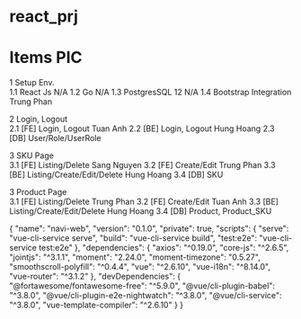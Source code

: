 # react_prj


#	Items	PIC
1	Setup Env.	 
1.1	React Js	N/A
1.2	Go	N/A
1.3	PostgresSQL 12	N/A
1.4	Bootstrap Integration	Trung Phan
	 	
2	Login, Logout	
2.1	[FE] Login, Logout	Tuan Anh
2.2	[BE] Login, Logout	Hung Hoang
2.3	[DB] User/Role/UserRole 	
 	 	
3	SKU Page	
3.1	[FE] Listing/Delete	Sang Nguyen
3.2	[FE] Create/Edit	Trung Phan
3.3	[BE] Listing/Create/Edit/Delete	Hung Hoang
3.4	[DB] SKU	
 	 	
3	Product Page	
3.1	[FE] Listing/Delete	Trung Phan
3.2	[FE] Create/Edit	Tuan Anh
3.3	[BE] Listing/Create/Edit/Delete	Hung Hoang
3.4	[DB] Product, Product_SKU	


{
  "name": "navi-web",
  "version": "0.1.0",
  "private": true,
  "scripts": {
    "serve": "vue-cli-service serve",
    "build": "vue-cli-service build",
    "test:e2e": "vue-cli-service test:e2e"
  },
  "dependencies": {
    "axios": "^0.19.0",
    "core-js": "^2.6.5",
    "jointjs": "^3.1.1",
    "moment": "2.24.0",
    "moment-timezone": "0.5.27",
    "smoothscroll-polyfill": "^0.4.4",
    "vue": "^2.6.10",
    "vue-i18n": "^8.14.0",
    "vue-router": "^3.1.2"
  },
  "devDependencies": {
    "@fortawesome/fontawesome-free": "^5.9.0",
    "@vue/cli-plugin-babel": "^3.8.0",
    "@vue/cli-plugin-e2e-nightwatch": "^3.8.0",
    "@vue/cli-service": "^3.8.0",
    "vue-template-compiler": "^2.6.10"
  }
}
<script> " //
            + "SELECT DISTINCT " //
            + "  \"SEIBUN_CD\", " //
            + "  \"SEIBUN_NM\", " //
            + "  \"SIKIBETU\" " //
            + "FROM " //
            + "  TEC_M_SEIBUN " //
            + "WHERE " //
            + "  \"SIKIBETU\" IN " //
            + "  <foreach item='sikibetu' collection='sikibetuList' " //
            + "   open='(' separator=',' close=')'>" //
            + "    #{sikibetu} " //
            + "  </foreach> " //
            + "ORDER BY " //
            + "  \"SEIBUN_CD\" ASC " //
            + "</script> 
